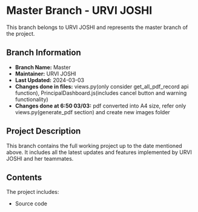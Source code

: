 # Master Branch - URVI JOSHI

This branch belongs to URVI JOSHI and represents the master branch of the project.

## Branch Information

- **Branch Name:** Master
- **Maintainer:** URVI JOSHI
- **Last Updated:** 2024-03-03
- **Changes done in files:** views.py(only consider get_all_pdf_record api function), PrincipalDashboard.js(includes cancel button and warning functionality)
- **Changes done at 6:50 03/03:** pdf converted into A4 size, refer only views.py(generate_pdf section) and create new images folder

## Project Description

This branch contains the full working project up to the date mentioned above. It includes all the latest updates and features implemented by URVI JOSHI and her teammates.

## Contents

The project includes:
- Source code
